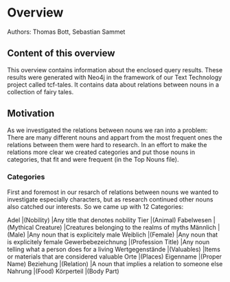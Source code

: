 # Overview
Authors: Thomas Bott, Sebastian Sammet
## Content of this overview
This overview contains information about the enclosed query results. These results were generated with Neo4j in the framework of our Text Technology project called tcf-tales. It contains data about relations between nouns in a collection of fairy tales.
## Motivation
As we investigated the relations between nouns we ran into a problem: There are many different nouns and appart from the most frequent ones the relations between them were hard to research. In an effort to make the relations more clear we created categories and put those nouns in categories, that fit and were frequent (in the Top Nouns file).
### Categories
First and foremost in our resarch of relations between nouns we wanted to investigate especially characters, but as research continued other nouns also catched our interests. So we came up with 12 Categories:
<table>
   <thead>
    <tr>
Adel        |(Nobility)  |Any title that denotes nobility
Tier        |(Animal)    
Fabelwesen  |(Mythical Creature) |Creatures belonging to the realms of myths
Männlich    |(Male)      |Any noun that is explicitely male
Weiblich    |(Female)    |Any noun that is explicitely female
Gewerbebezeichnung |(Profession Title) |Any noun telling what a person does for a living
Wertgegenstände |(Valuables) |Items or materials that are considered valuable
Orte        |(Places)
Eigenname   |(Proper Name)
Beziehung   |(Relation)  |A noun that implies a relation to someone else
Nahrung     |(Food)
Körperteil  |(Body Part)
      </tr>
  </thead>
</table>
